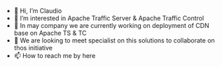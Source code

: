 - 👋 Hi, I’m Claudio
- 👀 I’m interested in Apache Traffic Server & Apache Traffic Control
- 🌱 In may company we are currently working on deployment of CDN base on Apache TS & TC
- 💞️ We are looking to meet specialist on this solutions to collaborate on thos initiative
- 📫 How to reach me by here

<!---
cgarciaxm/cgarciaxm is a ✨ special ✨ repository because its `README.md` (this file) appears on your GitHub profile.
You can click the Preview link to take a look at your changes.
--->
